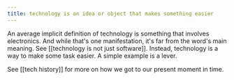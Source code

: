 ```yaml
---
title: technology is an idea or object that makes something easier
---
```

An average implicit definition of technology is something that involves electronics. And while that's one manifestation, it's far from the word's main meaning. See [[technology is not just software]]. Instead, technology is a way to make some task easier. A simple example is a lever.

See [[tech history]] for more on how we got to our present moment in time.
